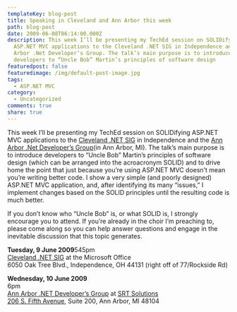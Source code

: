 ```yaml
---
templateKey: blog-post
title: Speaking in Cleveland and Ann Arbor this week
path: blog-post
date: 2009-06-08T06:14:00.000Z
description: This week I’ll be presenting my TechEd session on SOLIDifying
  ASP.NET MVC applications to the Cleveland .NET SIG in Independence and the Ann
  Arbor .Net Developer’s Group. The talk’s main purpose is to introduce
  developers to “Uncle Bob” Martin’s principles of software design
featuredpost: false
featuredimage: /img/default-post-image.jpg
tags:
  - ASP.NET MVC
category:
  - Uncategorized
comments: true
share: true
---
```

This week I’ll be presenting my TechEd session on SOLIDifying ASP.NET MVC applications to the [Cleveland .NET SIG](http://www.bennettadelson.com/netsig.aspx) in Independence and the [Ann Arbor .Net Developer’s Group](http://aadnd.org/)(in Ann Arbor, MI). The talk’s main purpose is to introduce developers to “Uncle Bob” Martin’s principles of software design (which can be arranged into the acroacronym SOLID) and to drive home the point that just because you’re using ASP.NET MVC doesn’t mean you’re writing better code. I show a very simple (and poorly designed) ASP.NET MVC application, and, after identifying its many “issues,” I implement changes based on the SOLID principles until the resulting code is much better.

If you don’t know who “Uncle Bob” is, or what SOLID is, I strongly encourage you to attend. If you’re already in the choir I’m preaching to, please come along so you can help answer questions and engage in the inevitable discussion that this topic generates.

**Tuesday, 9 June 2009**545pm\
[Cleveland .NET SIG](http://www.bennettadelson.com/netsig.aspx) at the Microsoft Office\
6050 Oak Tree Blvd., Independence, OH 44131 (right off of 77/Rockside Rd)

**Wednesday, 10 June 2009**\
6pm\
[Ann Arbor .NET Developer’s Group](http://aadnd.org/) at [SRT Solutions](http://srtsolutions.com/default.aspx)\
[206 S. Fifth Avenue](http://maps.google.com/maps?f=q&hl=en&geocode=&q=206+S.+Fifth+Avenue,+Suite+200,+Ann+Arbor,+MI&sll=37.020098,-95.625&sspn=30.156884,122.34375&ie=UTF8&ll=42.28458,-83.742685&spn=0.012922,0.039911&z=15&iwloc=addr&om=1), Suite 200, Ann Arbor, MI 48104